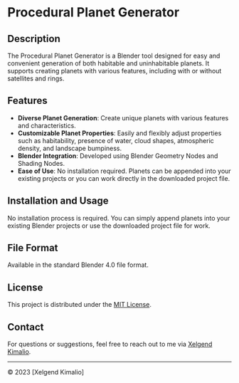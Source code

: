 # Procedural Planet Generator

## Description
The Procedural Planet Generator is a Blender tool designed for easy and convenient generation of both habitable and uninhabitable planets. It supports creating planets with various features, including with or without satellites and rings.

## Features
- **Diverse Planet Generation**: Create unique planets with various features and characteristics.
- **Customizable Planet Properties**: Easily and flexibly adjust properties such as habitability, presence of water, cloud shapes, atmospheric density, and landscape bumpiness.
- **Blender Integration**: Developed using Blender Geometry Nodes and Shading Nodes.
- **Ease of Use**: No installation required. Planets can be appended into your existing projects or you can work directly in the downloaded project file.

## Installation and Usage
No installation process is required. You can simply append planets into your existing Blender projects or use the downloaded project file for work.

## File Format
Available in the standard Blender 4.0 file format.

## License
This project is distributed under the [MIT License](LICENSE).

## Contact
For questions or suggestions, feel free to reach out to me via [Xelgend Kimalio](https://t.me/xelgendary).

---

© 2023 [Xelgend Kimalio]
